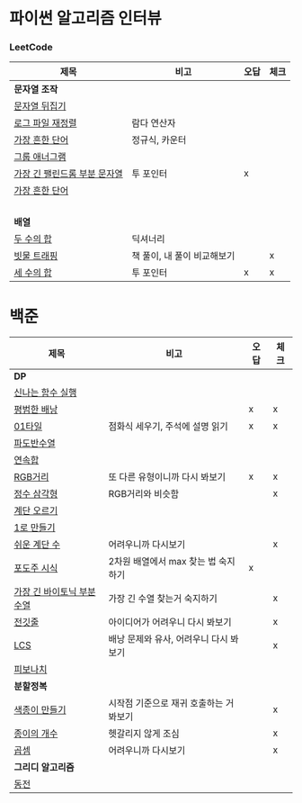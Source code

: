 # 파이썬 알고리즘 인터뷰

### LeetCode
| 제목        | 비고       |오답|체크|
|-----------|----------|---|---|
| **문자열 조작**||||
| [문자열 뒤집기](./문자열_조작/344-Reverse_String.py)   |          |   |   |
| [로그 파일 재정렬](./문자열_조작/937-Reorder_Data_in_Log_Files.py) | 람다 연산자   |   |   |
| [가장 흔한 단어](./문자열_조작/819-Most_Common_Word.py)  | 정규식, 카운터 |   |   |
| [그룹 애너그램](./문자열_조작/49-Group-Anagrams.py)  | |   |   |
| [가장 긴 팰린드롬 부분 문자열](./문자열_조작/5-Longest-Palindromic-Substring.py)  | 투 포인터 | x |   |
| [가장 흔한 단어](./문자열_조작/819-Most_Common_Word.py)  |  |   |   |
| <br> | | | |
| **배열** ||||
| [두 수의 합](./배열/1-Two-Sum.py)  | 딕셔너리 |   |   |
| [빗물 트래핑](./배열/42-Trapping-Rain-Water.py)  | 책 풀이, 내 풀이 비교해보기 |   | x |
| [세 수의 합](./배열/15-3Sum.py)  | 투 포인터 | x | x |


# 백준
| 제목                                            | 비고                 | 오답 | 체크 |
|-----------------------------------------------|--------------------|----|--|
| **DP**                                        |                    |    |  |
| [신나는 함수 실행](BOJ/DP/9184-신나는함수실행.py)           |                    |    |  |
| [평범한 배낭](BOJ/DP/12865-평범한배낭.py)               |                    | x  | x |
| [01타일](BOJ/DP/1904-01타일.py)                   | 점화식 세우기, 주석에 설명 읽기 | x  | x |
| [파도반수열](BOJ/DP/9461-파도반수열.py)                 |                    |    |  |
| [연속합](BOJ/DP/1912-연속합.py)                     |                    |    |  |
| [RGB거리](BOJ/DP/1149-RGB거리.py)                 | 또 다른 유형이니까 다시 봐보기  | x  | x |
| [정수 삼각형](BOJ/DP/1932-정수삼각형.py)                | RGB거리와 비슷함         |    | x |
| [계단 오르기](BOJ/DP/2579-계단오르기.py)                |                    |    |  |
| [1로 만들기](BOJ/DP/1463-1로만들기.py)                |                    |    |  |
| [쉬운 계단 수](BOJ/DP/10844-쉬운계단수.py)              | 어려우니까 다시보기         |    | x |
| [포도주 시식](BOJ/DP/2156-포도주시식.py)                | 2차원 배열에서 max 찾는 법 숙지하기 | x  |  |
| [가장 긴 바이토닉 부분수열](BOJ/DP/11054-가장긴바이토닉부분수열.py) | 가장 긴 수열 찾는거 숙지하기   |    | x |
| [전깃줄](BOJ/DP/2565-전깃줄.py)                     | 아이디어가 어려우니 다시 봐보기  |    | x |
| [LCS](BOJ/DP/9251-LCS.py)                     | 배낭 문제와 유사, 어려우니 다시 봐보기 |    | x |
| [피보나치](BOJ/DP/24416-피보나치.py)                  |                    |    |  |
| **분할정복**                                      |                    |    |  |
| [색종이 만들기](BOJ/분할정복/2630-색종이만들기.py)            | 시작점 기준으로 재귀 호출하는 거 봐보기 |    | x |
| [종이의 개수](BOJ/분할정복/1780-종이의개수.py)              | 헷갈리지 않게 조심         |    | x |
| [곱셈](BOJ/분할정복/1629-곱셈.py)                     | 어려우니까 다시보기         |    | x |
| **그리디 알고리즘**                                  |                    |    |  |
| [동전](BOJ/그리디/11047-동전.py)                     |                    |    |  |